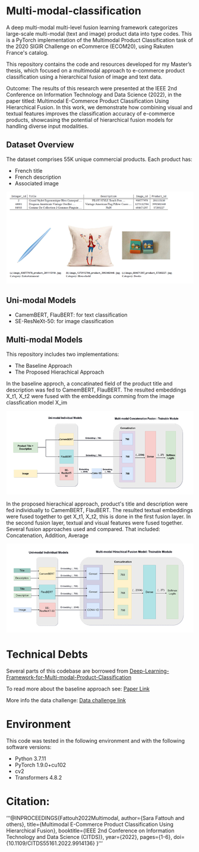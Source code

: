 # Multi-modal-classification
A deep multi-modal multi-level fusion learning framework categorizes large-scale multi-modal (text and image) product data into type codes.
This is a PyTorch implementation of the Multimodal Product Classification task of the 2020 SIGIR Challenge on eCommerce (ECOM20), using Rakuten France's catalog. 

This repository contains the code and resources developed for my Master’s thesis, which focused on a multimodal approach to e-commerce product classification using a hierarchical fusion of image and text data.

Outcome: The results of this research were presented at the IEEE 2nd Conference on Information Technology and Data Science (2022), in the paper titled:
Multimodal E-Commerce Product Classification Using Hierarchical Fusion.
In this work, we demonstrate how combining visual and textual features improves the classification accuracy of e-commerce products, showcasing the potential of hierarchical fusion models for handling diverse input modalities.


## Dataset Overview 

The dataset comprises 55K unique commercial products. Each product has: 
- French title
- French description 
- Associated image

![alt text](https://github.com/SaraFattouh/Multi-modal-classification/blob/master/Example_products.png)

## Uni-modal Models
- CamemBERT, FlauBERT: for text classification
- SE-ResNeXt-50: for image classification

## Multi-modal Models

This repository includes two implementations: 
- The Baseline Approach
- The Proposed Hierachical Approach

In the baseline approch, a concatinated field of the product title and description was fed to CamemBERT, FlauBERT. The resulted embeddings X_t1, X_t2 were fused with the embeddings comming from the image classfication model X_im

![alt text](https://github.com/SaraFattouh/Multi-modal-classification/blob/master/Baseline.png)


In the proposed hierachical approach, product's title and description were fed individually to CamemBERT, FlauBERT. The resulted textual embeddings were fused together to get X_t1, X_t2, this is done in the first fusion layer. In the second fusion layer, textual and visual features were fused together. Several fusion approaches used and compared. That included: Concatenation, Addition, Average 

![alt text](https://github.com/SaraFattouh/Multi-modal-classification/blob/master/Multi-modal.png)

# Technical Debts

Several parts of this codebase are borrowed from [Deep-Learning-Framework-for-Multi-modal-Product-Classification](https://github.com/depshad/Deep-Learning-Framework-for-Multi-modal-Product-Classification) 


To read more about the baseline approach see: [Paper Link](https://sigir-ecom.github.io/ecom20DCPapers/SIGIR_eCom20_DC_paper_8.pdf) 

More info the data challenge: [Data challenge link](https://sigir-ecom.github.io/ecom2020/index.html) 

# Environment 
This code was tested in the following environment and with the following software versions:
- Python 3.7.11
- PyTorch 1.9.0+cu102
- cv2
- Transformers 4.8.2

# Citation:
‘‘‘@INPROCEEDINGS{Fattouh2022Multimodal,
  author={Sara Fattouh and others},
  title={Multimodal E-Commerce Product Classification Using Hierarchical Fusion},
  booktitle={IEEE 2nd Conference on Information Technology and Data Science (CITDS)},
  year={2022},
  pages={1-6},
  doi={10.1109/CITDS55161.2022.9914136}
}‘‘‘







